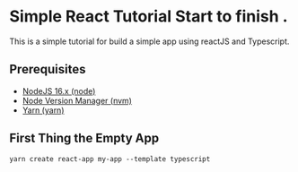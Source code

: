 # Simple React Tutorial Start to finish .

This is a simple tutorial for build a simple app using reactJS and Typescript.

## Prerequisites
- [NodeJS 16.x (node)](https://nodejs.org/en/download/)
- [Node Version Manager (nvm)](https://npm.github.io/installation-setup-docs/installing/using-a-node-version-manager.html)
- [Yarn (yarn)](https://yarnpkg.com/getting-started/install)

## First Thing the Empty App

```
yarn create react-app my-app --template typescript
```


